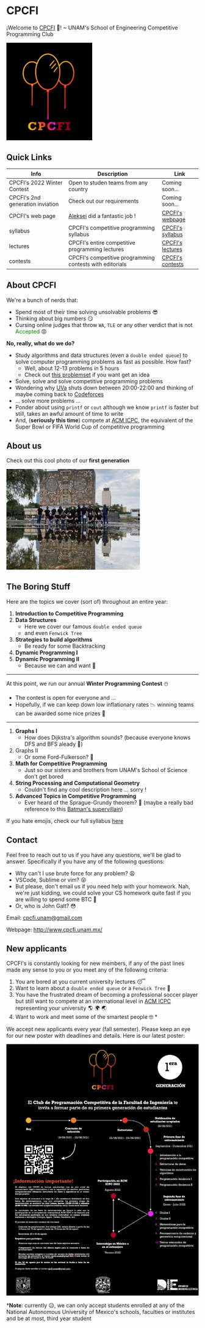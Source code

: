 # CPCFI

¡Welcome to [CPCFI](http://www.cpcfi.unam.mx/) 👋! ~ UNAM's School of Engineering Competitive Programming Club

<img src="./images/logo.PNG" alt="CPCFI Logo" width="225"/>

## Quick Links

| Info | Description | Link |
| ---- | ----------- | ---- |
| CPCFI's 2022 Winter Contest  | Open to studen teams from any country | Coming soon... |
| CPCFI's 2nd generation inviation |  Check out our requirements | Coming soon... |
| CPCFI's web page  | [Aleksei](https://github.com/Aleksei115) did a fantastic job ! | [CPCFI's webpage](http://www.cpcfi.unam.mx/)  |
| syllabus | CPCFI's competitive programming syllabus | [CPCFI's syllabus](https://github.com/CPCFI-org/lectures/blob/main/CPCFI_Syllabus.pdf) |
| lectures | CPCFI's entire competitive programming lectures | [CPCFI's lectures](https://github.com/CPCFI-org/lectures) |
| contests | CPCFI's competitive programming contests with editorials  | [CPCFI's contests](https://github.com/CPCFI-org/contests) |


## About CPCFI

We're a bunch of nerds that:

- Spend most of their time solving unsolvable problems :sunglasses:
- Thinking about big numbers :smirk:
- Cursing online judges that throw ```WA```, ```TLE``` or any other verdict that is not <span style="color:green">Accepted</span> :rage:

**No, really, what do we do?**

- Study algorithms and data structures (even a ```double ended queue```) to solve computer programming problems as fast as possible. How fast?
  - Well, about 12-13 problems in 5 hours
  - Check out [this problemset](https://codeforces.com/blog/entry/71296) if you want get an idea
- Solve, solve and solve competitive programming problems
- Wondering why [UVa](https://onlinejudge.org/) shuts down between 20:00-22:00 and thinking of maybe coming back to [Codeforces](https://codeforces.com/)
- ... solve more problems ...
- Ponder about using ```printf``` or ```cout``` although we know ```printf``` is faster but still, takes an awful amount of time to write
- And, (**seriously this time**) compete at [ACM ICPC](https://icpc.global/), the equivalent of the Super Bowl or FIFA World Cup of competitive programming

## About us

Check out this cool photo of our **first generation**

<img title="CPCFI First Generation" alt="CPCFI First Generation" src="/images/CPCFI_FirstGen.jpg" width=350>

## The Boring Stuff

Here are the topics we cover (sort of) throughout an entire year:

1. **Introduction to Competitive Programming**
2. **Data Structures**
   - Here we cover our famous ```double ended queue```
   - and even ```Fenwick Tree```
3. **Strategies to build algorithms**
   - Be ready for some Backtracking
4. **Dynamic Programming I**
5. **Dynamic Programming II**
   - Because we can and want :cowboy_hat_face:

---

At this point, we run our annual **Winter Programming Contest** :snowman_with_snow:

- The contest is open for everyone and ...
- Hopefully, if we can keep down low inflationary rates :chart_with_downwards_trend: winning teams can be awarded some nice prizes :gift:

---

1. **Graphs I**
   - How does Dijkstra's algorithm sounds? (because everyone knows DFS and BFS aleady :yawning_face:)
2. Graphs II
   - Or some Ford-Fulkerson? :thinking:
3. **Math for Competitive Programming**
   - Just so our sisters and brothers from UNAM's School of Science don't get bored
4. **String Processing and Computational Geometry**
   -  Couldn't find any cool description here ... sorry !
5.  **Advanced Topics in Competitive Programming**
    - Ever heard of the Sprague-Grundy theorem? :zombie: (maybe a really bad reference to this [Batman's supervillain](https://batman.fandom.com/wiki/Solomon_Grundy))

If you hate emojis, check our full syllabus [here](https://github.com/CPCFI-org/welcome/blob/main/CPCFI%20-%20Syllabus.pdf)

## Contact

Feel free to reach out to us if you have any questions, we'll be glad to answer.
Specifically if you have any of the following questions:

- Why can't I use brute force for any problem? :weary:
- VSCode, Sublime or vim? :stuck_out_tongue_closed_eyes:
- But please, don't email us if you need help with your homework. Nah, we're just kidding, we could solve your CS homework quite fast if you are willing to spend some BTC :money_with_wings:
- Or, who is John Galt? :flushed:

Email: cpcfi.unam@gmail.com

Webpage: http://www.cpcfi.unam.mx/

## New applicants

CPCFI's is constantly looking for new members, if any of the past lines made any sense to you or you meet any of the following criteria:

1. You are bored at you current university lectures :sleeping:
2. Want to learn about a ```double ended queue``` or a ```Fenwick Tree``` :new_moon_with_face:
3. You have the frustrated dream of becoming a professional soccer player but still want to compete at an international level in [ACM ICPC](https://icpc.global/) representing your university :earth_americas: :earth_africa: :earth_asia:
4. Want to work and meet some of the smartest people :nerd_face: *

We accept new applicants every year (fall semester). Please keep an eye for our new poster with deadlines and details. Here is our latest poster:

<img src="./images/Posters/FirstGen_Invitation.png" alt="CPCFI Logo">


\***Note**: currently :disappointed_relieved:, we can only accept students enrolled at any of the National Autonomous University of Mexico's schools, faculties or institutes and be at most, third year student
